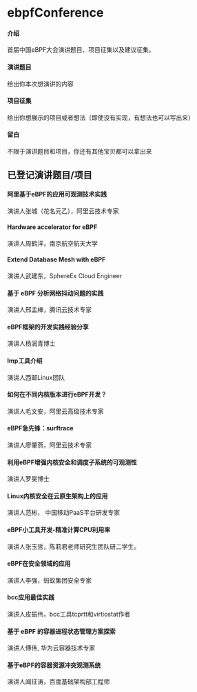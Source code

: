 # ebpfConference

#### 介绍
首届中国eBPF大会演讲题目、项目征集以及建议征集。

#### 演讲题目
给出你本次想演讲的内容


#### 项目征集
给出你想展示的项目或者想法（即使没有实现，有想法也可以写出来）

#### 留白

不限于演讲题目和项目，你还有其他宝贝都可以拿出来




## 已登记演讲题目/项目

#### 阿里基于eBPF的应用可观测技术实践
演讲人张城（花名元乙），阿里云技术专家


#### Hardware accelerator for eBPF 
演讲人周鹤洋，南京航空航天大学


####  Extend Database Mesh with eBPF 
演讲人武建东，SphereEx Cloud Engineer


####  基于 eBPF 分析网络抖动问题的实践
演讲人邢孟棒，腾讯云技术专家 


####  eBPF框架的开发实践经验分享
演讲人杨润青博士

#### lmp工具介绍
演讲人西邮Linux团队


####  如何在不同内核版本进行eBPF开发？
演讲人毛文安，阿里云高级技术专家


####  eBPF急先锋：surftrace
演讲人廖肇燕，阿里云技术专家


####  利用eBPF增强内核安全和调度子系统的可观测性
演讲人罗昊博士


####  Linux内核安全在云原生架构上的应用
演讲人范彬， 中国移动PaaS平台研发专家

####  eBPF小工具开发-精准计算CPU利用率 
演讲人张玉哲，陈莉君老师研究生团队研二学生。




#### eBPF在安全领域的应用
演讲人李强，蚂蚁集团安全专家

#### bcc应用最佳实践
演讲人皮振伟，bcc工具tcprtt和virtiostat作者


#### 基于 eBPF 的容器进程状态管理方案探索
演讲人傅伟, 华为云容器技术专家


#### 基于eBPF的容器资源冲突观测系统
演讲人闻征涛，百度基础架构部工程师
